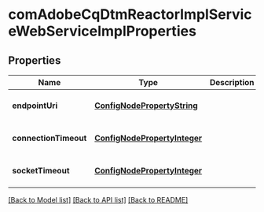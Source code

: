 # comAdobeCqDtmReactorImplServiceWebServiceImplProperties

## Properties
Name | Type | Description | Notes
------------ | ------------- | ------------- | -------------
**endpointUri** | [**ConfigNodePropertyString**](ConfigNodePropertyString.md) |  | [optional] [default to null]
**connectionTimeout** | [**ConfigNodePropertyInteger**](ConfigNodePropertyInteger.md) |  | [optional] [default to null]
**socketTimeout** | [**ConfigNodePropertyInteger**](ConfigNodePropertyInteger.md) |  | [optional] [default to null]

[[Back to Model list]](../README.md#documentation-for-models) [[Back to API list]](../README.md#documentation-for-api-endpoints) [[Back to README]](../README.md)


